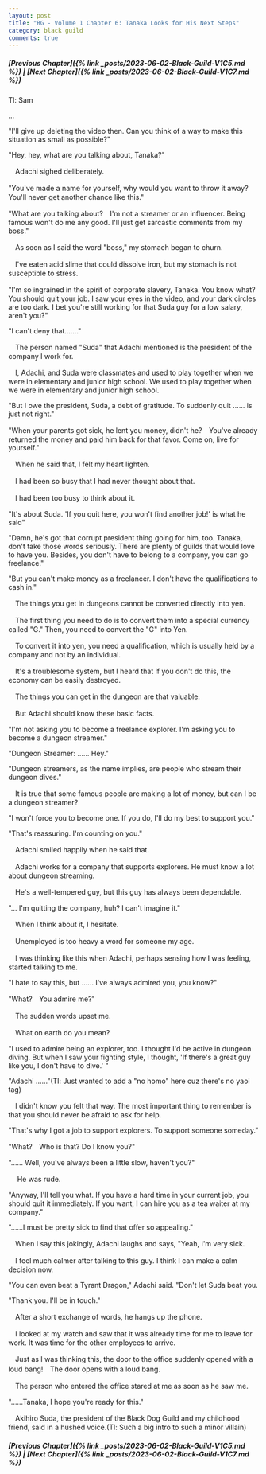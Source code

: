 ```yaml
---
layout: post
title: "BG - Volume 1 Chapter 6: Tanaka Looks for His Next Steps"
category: black guild
comments: true
---
```


##### [Previous Chapter]({% link _posts/2023-06-02-Black-Guild-V1C5.md %}) \| [Next Chapter]({% link _posts/2023-06-02-Black-Guild-V1C7.md %})

Tl: Sam

…

"I'll give up deleting the video then. Can you think of a way to make this situation as small as possible?"

"Hey, hey, what are you talking about, Tanaka?"
<!--more-->

　Adachi sighed deliberately.


"You've made a name for yourself, why would you want to throw it away?　You'll never get another chance like this."

"What are you talking about?　I'm not a streamer or an influencer. Being famous won't do me any good. I'll just get sarcastic comments from my boss."


　As soon as I said the word "boss," my stomach began to churn.

　I've eaten acid slime that could dissolve iron, but my stomach is not susceptible to stress.


"I'm so ingrained in the spirit of corporate slavery, Tanaka. You know what?　You should quit your job. I saw your eyes in the video, and your dark circles are too dark. I bet you're still working for that Suda guy for a low salary, aren't you?"

"I can't deny that......."


　The person named "Suda" that Adachi mentioned is the president of the company I work for.

　I, Adachi, and Suda were classmates and used to play together when we were in elementary and junior high school. We used to play together when we were in elementary and junior high school.


"But I owe the president, Suda, a debt of gratitude. To suddenly quit ...... is just not right."

"When your parents got sick, he lent you money, didn't he?　You've already returned the money and paid him back for that favor. Come on, live for yourself."


　When he said that, I felt my heart lighten.

　I had been so busy that I had never thought about that.


　I had been too busy to think about it.


"It's about Suda. 'If you quit here, you won't find another job!' is what he said"


"Damn, he's got that corrupt president thing going for him, too. Tanaka, don't take those words seriously. There are plenty of guilds that would love to have you. Besides, you don't have to belong to a company, you can go freelance."

"But you can't make money as a freelancer. I don't have the qualifications to cash in."


　The things you get in dungeons cannot be converted directly into yen.

　The first thing you need to do is to convert them into a special currency called "G." Then, you need to convert the "G" into Yen.


　To convert it into yen, you need a qualification, which is usually held by a company and not by an individual.


　It's a troublesome system, but I heard that if you don't do this, the economy can be easily destroyed.

　The things you can get in the dungeon are that valuable.


　But Adachi should know these basic facts.


"I'm not asking you to become a freelance explorer. I'm asking you to become a dungeon streamer."

"Dungeon Streamer: ...... Hey."


"Dungeon streamers, as the name implies, are people who stream their dungeon dives."

　It is true that some famous people are making a lot of money, but can I be a dungeon streamer?


"I won't force you to become one. If you do, I'll do my best to support you."

"That's reassuring. I'm counting on you."


　Adachi smiled happily when he said that.

　Adachi works for a company that supports explorers. He must know a lot about dungeon streaming.

　He's a well-tempered guy, but this guy has always been dependable.


"... I'm quitting the company, huh? I can't imagine it."


　When I think about it, I hesitate.

　Unemployed is too heavy a word for someone my age.


　I was thinking like this when Adachi, perhaps sensing how I was feeling, started talking to me.


"I hate to say this, but ...... I've always admired you, you know?"

"What?　You admire me?"


　The sudden words upset me.

　What on earth do you mean?


"I used to admire being an explorer, too. I thought I'd be active in dungeon diving. But when I saw your fighting style, I thought, 'If there's a great guy like you, I don't have to dive.' "

"Adachi ......"(Tl: Just wanted to add a "no homo" here cuz there's no yaoi tag)


　I didn't know you felt that way. The most important thing to remember is that you should never be afraid to ask for help.


"That's why I got a job to support explorers. To support someone someday."

"What?　Who is that? Do I know you?"

"...... Well, you've always been a little slow, haven't you?"


　 He was rude.


"Anyway, I'll tell you what. If you have a hard time in your current job, you should quit it immediately. If you want, I can hire you as a tea waiter at my company."

"......I must be pretty sick to find that offer so appealing."


　When I say this jokingly, Adachi laughs and says, "Yeah, I'm very sick.

　I feel much calmer after talking to this guy. I think I can make a calm decision now.


"You can even beat a Tyrant Dragon," Adachi said. "Don't let Suda beat you.

"Thank you. I'll be in touch."


　After a short exchange of words, he hangs up the phone.

　I looked at my watch and saw that it was already time for me to leave for work. It was time for the other employees to arrive.


　Just as I was thinking this, the door to the office suddenly opened with a loud bang!　The door opens with a loud bang.

　The person who entered the office stared at me as soon as he saw me.


"......Tanaka, I hope you're ready for this."


　Akihiro Suda, the president of the Black Dog Guild and my childhood friend, said in a hushed voice.(Tl: Such a big intro to such a minor villain)



##### [Previous Chapter]({% link _posts/2023-06-02-Black-Guild-V1C5.md %}) \| [Next Chapter]({% link _posts/2023-06-02-Black-Guild-V1C7.md %})